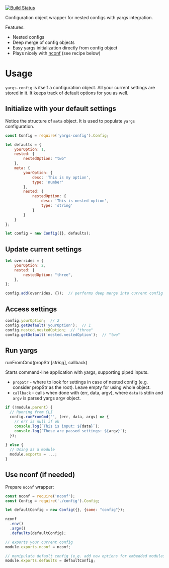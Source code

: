 [![Build Status](https://travis-ci.org/roman-spiridonov/yargs-config.svg?branch=master)](https://travis-ci.org/roman-spiridonov/yargs-config)

Configuration object wrapper for nested configs with yargs integration.

Features:
* Nested configs
* Deep merge of config objects
* Easy yargs initialization directly from config object
* Plays nicely with [nconf](https://github.com/indexzero/nconf) (see recipe below)

# Usage

`yargs-config` is itself a configuration object. All your current settings are stored in it.
It keeps track of default options for you as well.

## Initialize with your default settings
Notice the structure of `meta` object. It is used to populate `yargs` configuration.

```javascript
const Config = require('yargs-config').Config;

let defaults = {
    yourOption: 1,
    nested: {
        nestedOption: "two"
    },
    meta: {
        yourOption: {
            desc: 'This is my option',
            type: 'number'
        },
        nested: {
            nestedOption: {
                desc: 'This is nested option',
                type: 'string'
            }
        }
    }
};

let config = new Config({}, defaults);
```

## Update current settings
```javascript
let overrides = {
    yourOption: 2,
    nested: {
        nestedOption: "three",
    },
};

config.add(overrides, {});  // performs deep merge into current config state
```

## Access settings
```javascript
config.yourOption;  // 2
config.getDefault('yourOption');  // 1
config.nested.nestedOption;  // "three"
config.getDefault('nested.nestedOption');  // "two"
```

## Run yargs
runFromCmd(propStr [_string_], callback)

Starts command-line application with yargs, supporting piped inputs.
* `propStr` - where to look for settings in case of nested config (e.g. consider propStr as the root). Leave empty for using whole object.
* `callback` - calls when done with (err, data, argv), where `data` is stdin and `argv` is parsed yargs argv object.

```javascript
if (!module.parent) {
  // Running from CLI
  config.runFromCmd('', (err, data, argv) => {
    // err is null if ok
    console.log(`This is input: ${data}`);
    console.log(`These are passed settings: ${argv}`);
  });
  
} else {
  // Using as a module
  module.exports = ...;
}
```


## Use nconf (if needed)
Prepare `nconf` wrapper:
```javascript
const nconf = require('nconf');
const Config = require('./config').Config;

let defaultConfig = new Config({}, {some: "config"});

nconf
  .env()
  .argv()
  .defaults(defaultConfig);

// exports your current config
module.exports.nconf = nconf;  

// manipulate default config (e.g. add new options for embedded modules)
module.exports.defaults = defaultConfig;  
```
